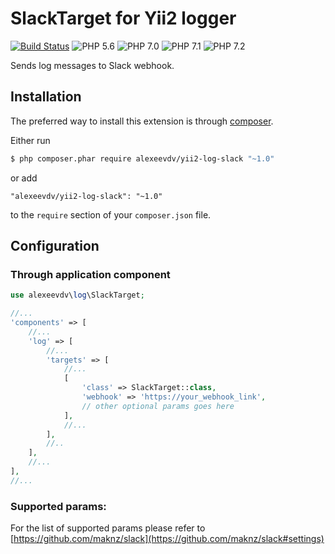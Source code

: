 SlackTarget for Yii2 logger
===========================

[![Build Status](https://travis-ci.org/alexeevdv/yii2-log-slack.svg?branch=master)](https://travis-ci.org/alexeevdv/yii2-log-slack) ![PHP 5.6](https://img.shields.io/badge/PHP-5.6-green.svg) ![PHP 7.0](https://img.shields.io/badge/PHP-7.0-green.svg) ![PHP 7.1](https://img.shields.io/badge/PHP-7.1-green.svg) ![PHP 7.2](https://img.shields.io/badge/PHP-7.2-green.svg)

Sends log messages to Slack webhook.

## Installation

The preferred way to install this extension is through [composer](https://getcomposer.org/download/).

Either run

```bash
$ php composer.phar require alexeevdv/yii2-log-slack "~1.0"
```

or add

```
"alexeevdv/yii2-log-slack": "~1.0"
```

to the ```require``` section of your `composer.json` file.

## Configuration

### Through application component
```php
use alexeevdv\log\SlackTarget;

//...
'components' => [
    //...
    'log' => [
        //...
        'targets' => [
            //...
            [
                'class' => SlackTarget::class,
                'webhook' => 'https://your_webhook_link',
                // other optional params goes here
            ],
            //...
        ],
        //..
    ],
    //...
],
//...
```

### Supported params:

For the list of supported params please refer to [https://github.com/maknz/slack](https://github.com/maknz/slack#settings)
